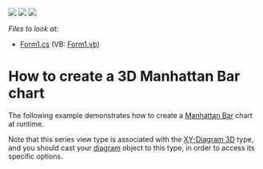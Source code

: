<!-- default badges list -->
![](https://img.shields.io/endpoint?url=https://codecentral.devexpress.com/api/v1/VersionRange/128573100/11.2.5%2B)
[![](https://img.shields.io/badge/Open_in_DevExpress_Support_Center-FF7200?style=flat-square&logo=DevExpress&logoColor=white)](https://supportcenter.devexpress.com/ticket/details/E1027)
[![](https://img.shields.io/badge/📖_How_to_use_DevExpress_Examples-e9f6fc?style=flat-square)](https://docs.devexpress.com/GeneralInformation/403183)
<!-- default badges end -->
<!-- default file list -->
*Files to look at*:

* [Form1.cs](./CS/Series_3DManhattanBarChart/Form1.cs) (VB: [Form1.vb](./VB/Series_3DManhattanBarChart/Form1.vb))
<!-- default file list end -->
# How to create a 3D Manhattan Bar chart


<p>The following example demonstrates how to create a <a href="http://devexpress.com/Help/Content.aspx?help=XtraCharts&document=CustomDocument2962.htm">Manhattan Bar</a> chart at runtime.</p><p>Note that this series view type is associated with the <a href="http://devexpress.com/Help/Content.aspx?help=XtraCharts&document=CustomDocument5909.htm">XY-Diagram 3D</a> type, and you should cast your <a href="http://devexpress.com/Help/Content.aspx?help=XtraCharts&document=CustomDocument6017.htm">diagram</a> object to this type, in order to access its specific options.</p>

<br/>


